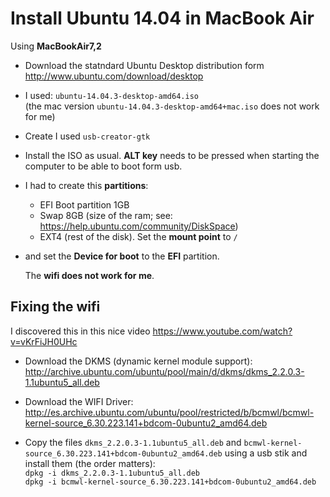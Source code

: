 Install Ubuntu 14.04 in MacBook Air
===================================

Using __MacBookAir7,2__

- Download the statndard Ubuntu Desktop distribution form <http://www.ubuntu.com/download/desktop>
- I used: `ubuntu-14.04.3-desktop-amd64.iso`  
(the mac version `ubuntu-14.04.3-desktop-amd64+mac.iso` does not work for me)

- Create   I used `usb-creator-gtk`
- Install the ISO as usual. __ALT key__ needs to be pressed when starting the computer to be able to boot form usb.
- I had to create this __partitions__: 
    + EFI Boot partition 1GB
    + Swap 8GB (size of the ram; see: <https://help.ubuntu.com/community/DiskSpace>)
    + EXT4 (rest of the disk). Set the __mount point__ to `/`
- and set the __Device for boot__ to the __EFI__ partition.


  The __wifi does not work for me__. 


Fixing the wifi
---------------

I discovered this in this nice video <https://www.youtube.com/watch?v=vKrFiJH0UHc>

- Download the DKMS (dynamic kernel module support): <http://archive.ubuntu.com/ubuntu/pool/main/d/dkms/dkms_2.2.0.3-1.1ubuntu5_all.deb>
- Download the WIFI Driver: 
http://es.archive.ubuntu.com/ubuntu/pool/restricted/b/bcmwl/bcmwl-kernel-source_6.30.223.141+bdcom-0ubuntu2_amd64.deb

- Copy the files `dkms_2.2.0.3-1.1ubuntu5_all.deb` and `bcmwl-kernel-source_6.30.223.141+bdcom-0ubuntu2_amd64.deb` using a usb stik and install them (the order matters):  
`dpkg -i dkms_2.2.0.3-1.1ubuntu5_all.deb`  
`dpkg -i bcmwl-kernel-source_6.30.223.141+bdcom-0ubuntu2_amd64.deb`



